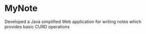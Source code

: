 # MyNote
Developed a Java simplified Web application for writing notes which provides basic CURD operations
